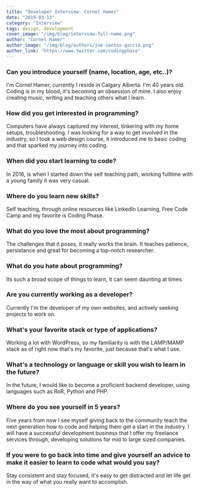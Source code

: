 ```yaml
---
title: "Developer Interview: Cornel Hamer"
date: "2019-03-13"
category: "Interview"
tags: design, development
cover_image: "/img/blog/interview-full-name.png"
author: "Cornel Hamer"
author_image: "/img/blog/authors/joe-santos-garcia.png"
author_link: "https://www.twitter.com/codingphase"
---
```


### Can you introduce yourself (name, location, age, etc..)?
I'm Cornel Hamer, currently I reside in Calgary Alberta. I'm 40 years old. Coding is in my blood, it's becoming an obsession of mine. I also enjoy creating music, writing and teaching others what I learn.

### How did you get interested in programming?
Computers have always captured my interest, tinkering with my home setups, troubleshooting. I was looking for a way to get involved in the industry, so I took a web design course, it introduced me to basic coding and that sparked my journey into coding.

### When did you start learning to code?
In 2016, is when I started down the self teaching path, working fulltime with a young family it was very casual.

### Where do you learn new skills?
Self teaching, through online resources like LinkedIn Learning, Free Code Camp and my favorite is Coding Phase.

### What do you love the most about programming?
The challenges that it poses, it really works the brain. It teaches patience, persistance and great for becoming a top-notch researcher.

### What do you hate about programming?
Its such a broad scope of things to learn, it can seem daunting at times.

### Are you currently working as a developer?
Currently I'm the developer of my own websites, and actively seeking projects to work on.

### What's your favorite stack or type of applications?
Working a lot with WordPress, so my familiarity is with the LAMP/MAMP stack as of right now that's my favorite, just because that's what I use.

### What's a technology or language or skill you wish to learn in the future?
In the future, I would like to become a proficient backend developer, using languages such as RoR, Python and PHP.

### Where do you see yourself in 5 years?
Five years from now I see myself giving back to the community teach the next generation how to code and helping them get a start in the industry. I will have a successful development business that I offer my freelance services through, developing solutions for mid to large sized companies.

### If you were to go back into time and give yourself an advice to make it easier to learn to code what would you say?
Stay consistent and stay focused, it's easy to get distracted and let life get in the way of what you really want to accomplish.

